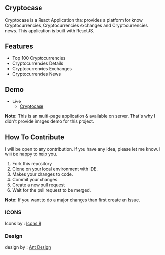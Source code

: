 ## Cryptocase
Cryptocase is a React Application that provides a platform for know Cryptocurrencies, Cryptocurrencies exchanges and Cryptocurrencies news. This application is built with ReactJS.


## Features
- Top 100 Cryptocurrencies
- Cryptocurrencies  Details
- Cryptocurrencies Exchanges
- Cryptocurrencies News

## Demo
- Live
    - [Cryptocase](https://cryptocase.netlify.app)
 
**Note:** This is an multi-page application & available on server. That's why I didn't provide images demo for this project.


## How To Contribute
I will be open to any contribution. If you have any idea, please let me know. I will be happy to help you.
1. Fork this repository
2. Clone on your local environment with IDE.
3. Makes your changes to code.
4. Commit your changes.
5. Create a new pull request
6. Wait for the pull request to be merged.

**Note:** If you want to do a major changes than first create an Issue.

### ICONS
Icons by : [Icons 8](https://icons8.com/)

### Design
design by : [Ant Design](https://ant.design/)

